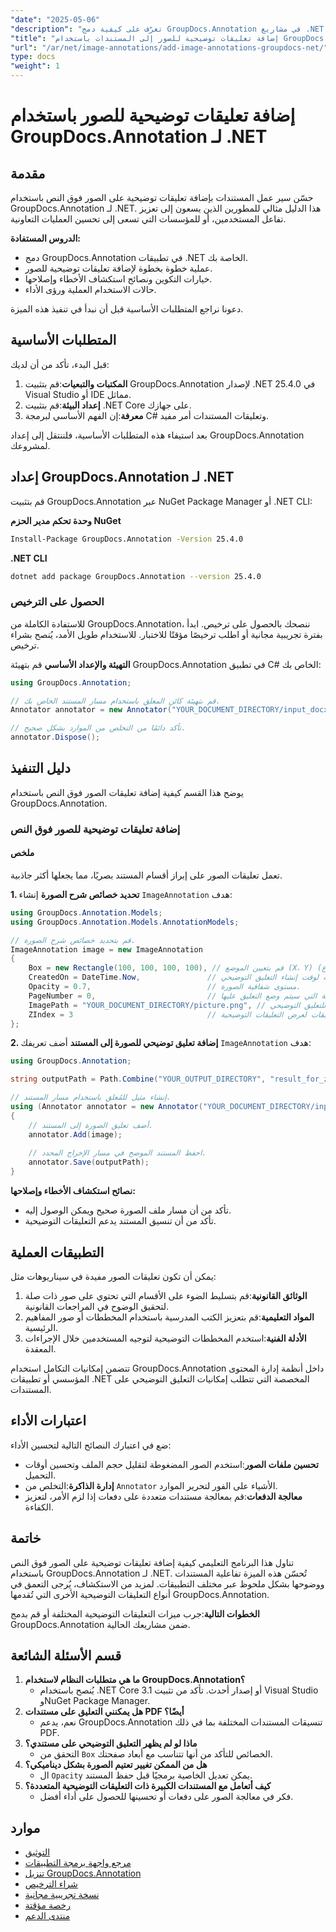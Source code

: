 ```yaml
---
"date": "2025-05-06"
"description": "تعرّف على كيفية دمج GroupDocs.Annotation في مشاريع .NET الخاصة بك لتحسين المستندات بإضافة تعليقات توضيحية على الصور. حسّن تفاعل المستخدمين وسهّل التعاون."
"title": "إضافة تعليقات توضيحية للصور إلى المستندات باستخدام GroupDocs.Annotation لـ .NET"
"url": "/ar/net/image-annotations/add-image-annotations-groupdocs-net/"
type: docs
"weight": 1
---
```


# إضافة تعليقات توضيحية للصور باستخدام GroupDocs.Annotation لـ .NET

## مقدمة

حسّن سير عمل المستندات بإضافة تعليقات توضيحية على الصور فوق النص باستخدام GroupDocs.Annotation لـ .NET. هذا الدليل مثالي للمطورين الذين يسعون إلى تعزيز تفاعل المستخدمين، أو للمؤسسات التي تسعى إلى تحسين العمليات التعاونية.

**الدروس المستفادة:**
- دمج GroupDocs.Annotation في تطبيقات .NET الخاصة بك.
- عملية خطوة بخطوة لإضافة تعليقات توضيحية للصور.
- خيارات التكوين ونصائح استكشاف الأخطاء وإصلاحها.
- حالات الاستخدام العملية ورؤى الأداء.

دعونا نراجع المتطلبات الأساسية قبل أن نبدأ في تنفيذ هذه الميزة.

## المتطلبات الأساسية
قبل البدء، تأكد من أن لديك:

1. **المكتبات والتبعيات**:قم بتثبيت GroupDocs.Annotation لإصدار .NET 25.4.0 في Visual Studio أو IDE مماثل.
2. **إعداد البيئة**:قم بتثبيت .NET Core على جهازك.
3. **معرفة**:إن الفهم الأساسي لبرمجة C# وتعليقات المستندات أمر مفيد.

بعد استيفاء هذه المتطلبات الأساسية، فلننتقل إلى إعداد GroupDocs.Annotation لمشروعك.

## إعداد GroupDocs.Annotation لـ .NET
قم بتثبيت GroupDocs.Annotation عبر NuGet Package Manager أو .NET CLI:

**وحدة تحكم مدير الحزم NuGet**
```bash
Install-Package GroupDocs.Annotation -Version 25.4.0
```

**.NET CLI**
```bash
dotnet add package GroupDocs.Annotation --version 25.4.0
```

### الحصول على الترخيص
للاستفادة الكاملة من GroupDocs.Annotation، ننصحك بالحصول على ترخيص. ابدأ بفترة تجريبية مجانية أو اطلب ترخيصًا مؤقتًا للاختبار. للاستخدام طويل الأمد، يُنصح بشراء ترخيص.

**التهيئة والإعداد الأساسي**
قم بتهيئة GroupDocs.Annotation في تطبيق C# الخاص بك:

```csharp
using GroupDocs.Annotation;

// قم بتهيئة كائن المعلق باستخدام مسار المستند الخاص بك.
Annotator annotator = new Annotator("YOUR_DOCUMENT_DIRECTORY/input_docx.docx");

// تأكد دائمًا من التخلص من الموارد بشكل صحيح.
annotator.Dispose();
```

## دليل التنفيذ
يوضح هذا القسم كيفية إضافة تعليقات الصور فوق النص باستخدام GroupDocs.Annotation.

### إضافة تعليقات توضيحية للصور فوق النص
#### ملخص
تعمل تعليقات الصور على إبراز أقسام المستند بصريًا، مما يجعلها أكثر جاذبية.

**1. تحديد خصائص شرح الصورة**
إنشاء `ImageAnnotation` هدف:

```csharp
using GroupDocs.Annotation.Models;
using GroupDocs.Annotation.Models.AnnotationModels;

// قم بتحديد خصائص شرح الصورة.
ImageAnnotation image = new ImageAnnotation
{
    Box = new Rectangle(100, 100, 100, 100), // قم بتعيين الموضع (X، Y) والحجم (العرض، الارتفاع).
    CreatedOn = DateTime.Now,               // علامة زمنية لوقت إنشاء التعليق التوضيحي.
    Opacity = 0.7,                          // مستوى شفافية الصورة.
    PageNumber = 0,                         // رقم الصفحة التي سيتم وضع التعليق عليها.
    ImagePath = "YOUR_DOCUMENT_DIRECTORY/picture.png", // المسار إلى ملف الصورة المستخدم للتعليق التوضيحي.
    ZIndex = 3                              // ترتيب الطبقات لعرض التعليقات التوضيحية.
};
```

**2. إضافة تعليق توضيحي للصورة إلى المستند**
أضف تعريفك `ImageAnnotation` هدف:

```csharp
using GroupDocs.Annotation;

string outputPath = Path.Combine("YOUR_OUTPUT_DIRECTORY", "result_for_zIndex.docx");

// إنشاء مثيل للمُعلق باستخدام مسار المستند.
using (Annotator annotator = new Annotator("YOUR_DOCUMENT_DIRECTORY/input_docx.docx"))
{
    // أضف تعليق الصورة إلى المستند.
    annotator.Add(image);
    
    // احفظ المستند الموضح في مسار الإخراج المحدد.
    annotator.Save(outputPath);
}
```

**نصائح استكشاف الأخطاء وإصلاحها:**
- تأكد من أن مسار ملف الصورة صحيح ويمكن الوصول إليه.
- تأكد من أن تنسيق المستند يدعم التعليقات التوضيحية.

## التطبيقات العملية
يمكن أن تكون تعليقات الصور مفيدة في سيناريوهات مثل:

1. **الوثائق القانونية**:قم بتسليط الضوء على الأقسام التي تحتوي على صور ذات صلة لتحقيق الوضوح في المراجعات القانونية.
2. **المواد التعليمية**:قم بتعزيز الكتب المدرسية باستخدام المخططات أو صور المفاهيم الرئيسية.
3. **الأدلة الفنية**:استخدم المخططات التوضيحية لتوجيه المستخدمين خلال الإجراءات المعقدة.

تتضمن إمكانيات التكامل استخدام GroupDocs.Annotation داخل أنظمة إدارة المحتوى المؤسسي أو تطبيقات .NET المخصصة التي تتطلب إمكانيات التعليق التوضيحي على المستندات.

## اعتبارات الأداء
ضع في اعتبارك النصائح التالية لتحسين الأداء:
- **تحسين ملفات الصور**:استخدم الصور المضغوطة لتقليل حجم الملف وتحسين أوقات التحميل.
- **إدارة الذاكرة**:التخلص من `Annotator` الأشياء على الفور لتحرير الموارد.
- **معالجة الدفعات**:قم بمعالجة مستندات متعددة على دفعات إذا لزم الأمر، لتعزيز الكفاءة.

## خاتمة
تناول هذا البرنامج التعليمي كيفية إضافة تعليقات توضيحية على الصور فوق النص باستخدام GroupDocs.Annotation لـ .NET. تُحسّن هذه الميزة تفاعلية المستندات ووضوحها بشكل ملحوظ عبر مختلف التطبيقات. لمزيد من الاستكشاف، يُرجى التعمق في أنواع التعليقات التوضيحية الأخرى التي تُقدمها GroupDocs.Annotation.

**الخطوات التالية**:جرب ميزات التعليقات التوضيحية المختلفة أو قم بدمج GroupDocs.Annotation ضمن مشاريعك الحالية.

## قسم الأسئلة الشائعة
1. **ما هي متطلبات النظام لاستخدام GroupDocs.Annotation؟**
   - يُنصح باستخدام .NET Core 3.1 أو إصدار أحدث. تأكد من تثبيت Visual Studio وNuGet Package Manager.
2. **هل يمكنني التعليق على مستندات PDF أيضًا؟**
   - نعم، يدعم GroupDocs.Annotation تنسيقات المستندات المختلفة بما في ذلك PDF.
3. **ماذا لو لم يظهر التعليق التوضيحي على مستندي؟**
   - التحقق من `Box` الخصائص للتأكد من أنها تتناسب مع أبعاد صفحتك.
4. **هل من الممكن تغيير تعتيم الصورة بشكل ديناميكي؟**
   - ال `Opacity` يمكن تعديل الخاصية برمجيًا قبل حفظ المستند.
5. **كيف أتعامل مع المستندات الكبيرة ذات التعليقات التوضيحية المتعددة؟**
   - فكر في معالجة الصور على دفعات أو تحسينها للحصول على أداء أفضل.

## موارد
- [التوثيق](https://docs.groupdocs.com/annotation/net/)
- [مرجع واجهة برمجة التطبيقات](https://reference.groupdocs.com/annotation/net/)
- [تنزيل GroupDocs.Annotation](https://releases.groupdocs.com/annotation/net/)
- [شراء الترخيص](https://purchase.groupdocs.com/buy)
- [نسخة تجريبية مجانية](https://releases.groupdocs.com/annotation/net/)
- [رخصة مؤقتة](https://purchase.groupdocs.com/temporary-license/)
- [منتدى الدعم](https://forum.groupdocs.com/c/annotation/)